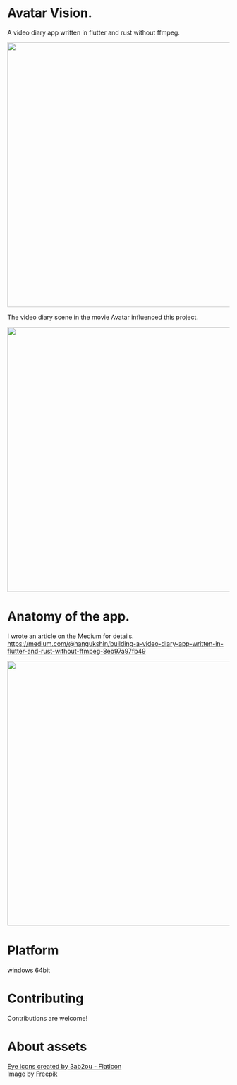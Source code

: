 
# Avatar Vision.

A video diary app written in flutter and rust without ffmpeg.

<img src="https://github.com/hanguk0726/nemo_public/blob/main/assets/avatar_vision_demo.gif" width="600">

The video diary scene in the movie Avatar influenced this project.

<img src="https://drive.google.com/uc?export=view&id=11ktL4BpFbSuMIi2z2tqioAXa-1UvOwjE" width="600">


# Anatomy of the app.

I wrote an article on the Medium for details.<br/>
https://medium.com/@hangukshin/building-a-video-diary-app-written-in-flutter-and-rust-without-ffmpeg-8eb97a97fb49

<img src="https://drive.google.com/uc?export=view&id=1eGoCuF9NH13XzUyj5DosAOJu8SUbb9N9" width="600">

# Platform

windows 64bit

# Contributing

Contributions are welcome!

# About assets

<a href="https://www.flaticon.com/free-icons/eye" title="eye icons">Eye icons created by 3ab2ou - Flaticon</a>
<br/>
Image by <a href="https://www.freepik.com/free-photo/portrait-smiley-woman-waving_12501660.htm#page=17&query=video%20meeting&position=9&from_view=keyword&track=ais">Freepik</a>
